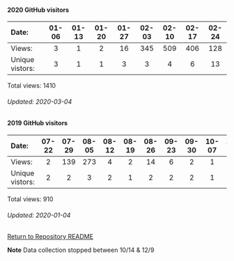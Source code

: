 #### 2020 GitHub visitors
Date:             |    01-06   |    01-13   |    01-20   |    01-27  |  02-03  |  02-10  |  02-17  |  02-24
|:---   |:---:    |:---:  |:---:  |:---:  |:---:  |:---:  |:---:  |:---:
Views:            |    3       |    1       |    2       |    16     |  345    |  509    |  406    |  128
Unique  vistors:  |    3       |    1       |    1       |    3      |      3  |      4  |      6  |      13

Total views: 1410

###### Updated: 2020-03-04

#### 2019 GitHub visitors
Date:		   |         07-22   |       07-29   |       08-05   |       08-12   |       08-19   |       08-26   |       09-23   |       09-30  |  10-07  |  10-14  |  12-09  |  12-16  |  12-23  |  12-30
|:---   |:---:    |:---:  |:---:  |:---:  |:---:  |:---:  |:---:  |:---:  |:---:  |:---:  |:---:  |:---:  |:---:  |:---:
Views:		  |         2       |       139     |       273     |       4       |       2       |       14      |       6       |       2      |  1      |  5      |  12     |  1      |  140    |  309    |  5
Unique  vistors:  |       2       |       2       |       3       |       2       |       1       |       2       |       2       |      2  |      1  |      1  |      1  |      1  |      2  |      3  |      2

Total views: 910

###### Updated: 2020-01-04

[Return to Repository README](https://github.com/BradleyA/Linux-admin/blob/master/README.md)

**Note**  Data collection stopped between 10/14 & 12/9
